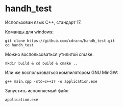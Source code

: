 # handh_test

Использован язык C++, стандарт 17.   

Команды для windows:  
```  
git clone https://github.com/cdrann/handh_test.git  
cd handh_test  
```  

Можно воспользоваться утилитой cmake:  
```  
mkdir build & cd build & cmake ..  
```  

Или же воспользоваться компилятором GNU MinGW:  
```  
g++ main.cpp -std=c++17 -o application.exe  
```  
Запустить исполняемый файл:  
```  
application.exe   
```  

